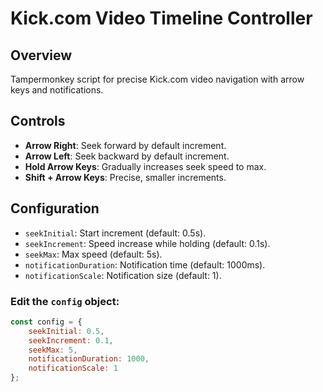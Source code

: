 # Kick.com Video Timeline Controller

## Overview
Tampermonkey script for precise Kick.com video navigation with arrow keys and notifications.

## Controls
- **Arrow Right**: Seek forward by default increment.
- **Arrow Left**: Seek backward by default increment.
- **Hold Arrow Keys**: Gradually increases seek speed to max.
- **Shift + Arrow Keys**: Precise, smaller increments.

## Configuration
- `seekInitial`: Start increment (default: 0.5s).
- `seekIncrement`: Speed increase while holding (default: 0.1s).
- `seekMax`: Max speed (default: 5s).
- `notificationDuration`: Notification time (default: 1000ms).
- `notificationScale`: Notification size (default: 1).

### Edit the `config` object:
```javascript
const config = {
    seekInitial: 0.5,
    seekIncrement: 0.1,
    seekMax: 5,
    notificationDuration: 1000,
    notificationScale: 1
};
